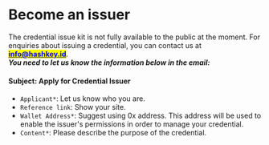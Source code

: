 # Become an issuer

The credential issue kit is not fully available to the public at the moment. For enquiries about issuing a credential, you can contact us at [<mark style="color:blue;">**info@hashkey.id**</mark>](mailto:info@hashkey.id).\
_**You need to let us know the information below in the email:**_

#### Subject: Apply for Credential Issuer

* `Applicant*`: Let us know who you are.
* `Reference link`: Show your site.
* `Wallet Address*`: Suggest using 0x address. This address will be used to enable the issuer's permissions in order to manage your credential.
* `Content*`: Please describe the purpose of the credential.
